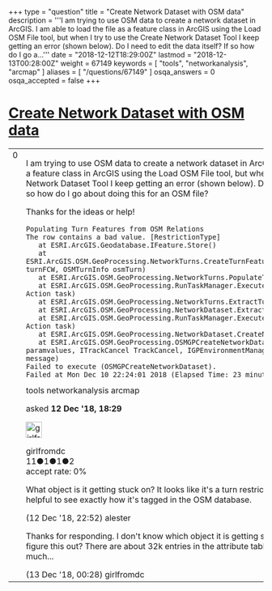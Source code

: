 +++
type = "question"
title = "Create Network Dataset with OSM data"
description = '''I am trying to use OSM data to create a network dataset in ArcGIS. I am able to load the file as a feature class in ArcGIS using the Load OSM File tool, but when I try to use the Create Network Dataset Tool I keep getting an error (shown below). Do I need to edit the data itself? If so how do I go a...'''
date = "2018-12-12T18:29:00Z"
lastmod = "2018-12-13T00:28:00Z"
weight = 67149
keywords = [ "tools", "networkanalysis", "arcmap" ]
aliases = [ "/questions/67149" ]
osqa_answers = 0
osqa_accepted = false
+++

<div class="headNormal">

# [Create Network Dataset with OSM data](/questions/67149/create-network-dataset-with-osm-data)

</div>

<div id="main-body">

<div id="askform">

<table id="question-table" style="width:100%;">
<colgroup>
<col style="width: 50%" />
<col style="width: 50%" />
</colgroup>
<tbody>
<tr>
<td style="width: 30px; vertical-align: top"><div class="vote-buttons">
<span id="post-67149-upvote" class="ajax-command post-vote up" rel="nofollow" title="I like this post (click again to cancel)"> </span>
<div id="post-67149-score" class="post-score" title="current number of votes">
0
</div>
<span id="post-67149-downvote" class="ajax-command post-vote down" rel="nofollow" title="I dont like this post (click again to cancel)"> </span> <span id="favorite-mark" class="ajax-command favorite-mark" rel="nofollow" title="mark/unmark this question as favorite (click again to cancel)"> </span>
<div id="favorite-count" class="favorite-count">
&#10;</div>
</div></td>
<td><div id="item-right">
<div class="question-body">
<p>I am trying to use OSM data to create a network dataset in ArcGIS. I am able to load the file as a feature class in ArcGIS using the Load OSM File tool, but when I try to use the Create Network Dataset Tool I keep getting an error (shown below). Do I need to edit the data itself? If so how do I go about doing this for an OSM file?</p>
<p>Thanks for the ideas or help!</p>
<pre><code>Populating Turn Features from OSM Relations
The row contains a bad value. [RestrictionType]
   at ESRI.ArcGIS.Geodatabase.IFeature.Store()
   at ESRI.ArcGIS.OSM.GeoProcessing.NetworkTurns.CreateTurnFeature_NO(TurnFeatureClassWrapper turnFCW, OSMTurnInfo osmTurn)
   at ESRI.ArcGIS.OSM.GeoProcessing.NetworkTurns.PopulateTurnsFromRelations()
   at ESRI.ArcGIS.OSM.GeoProcessing.RunTaskManager.ExecuteTask(String messageName, Action task)
   at ESRI.ArcGIS.OSM.GeoProcessing.NetworkTurns.ExtractTurnRestrictions()
   at ESRI.ArcGIS.OSM.GeoProcessing.NetworkDataset.ExtractTurnRestrictions()
   at ESRI.ArcGIS.OSM.GeoProcessing.RunTaskManager.ExecuteTask(String messageName, Action task)
   at ESRI.ArcGIS.OSM.GeoProcessing.NetworkDataset.CreateNetworkDataset()
   at ESRI.ArcGIS.OSM.GeoProcessing.OSMGPCreateNetworkDataset.Execute(IArray paramvalues, ITrackCancel TrackCancel, IGPEnvironmentManager envMgr, IGPMessages message)
Failed to execute (OSMGPCreateNetworkDataset).
Failed at Mon Dec 10 22:24:01 2018 (Elapsed Time: 23 minutes 42 seconds)</code></pre>
</div>
<div id="question-tags" class="tags-container tags">
<span class="post-tag tag-link-tools" rel="tag" title="see questions tagged &#39;tools&#39;">tools</span> <span class="post-tag tag-link-networkanalysis" rel="tag" title="see questions tagged &#39;networkanalysis&#39;">networkanalysis</span> <span class="post-tag tag-link-arcmap" rel="tag" title="see questions tagged &#39;arcmap&#39;">arcmap</span>
</div>
<div id="question-controls" class="post-controls">
&#10;</div>
<div class="post-update-info-container">
<div class="post-update-info post-update-info-user">
<p>asked <strong>12 Dec '18, 18:29</strong></p>
<img src="https://secure.gravatar.com/avatar/af45d14681e42f217775b7fba91b0264?s=32&amp;d=identicon&amp;r=g" class="gravatar" width="32" height="32" alt="girlfromdc&#39;s gravatar image" />
<p><span>girlfromdc</span><br />
<span class="score" title="11 reputation points">11</span><span title="1 badges"><span class="badge1">●</span><span class="badgecount">1</span></span><span title="1 badges"><span class="silver">●</span><span class="badgecount">1</span></span><span title="2 badges"><span class="bronze">●</span><span class="badgecount">2</span></span><br />
<span class="accept_rate" title="Rate of the user&#39;s accepted answers">accept rate:</span> <span title="girlfromdc has no accepted answers">0%</span></p>
</div>
</div>
<div id="comments-container-67149" class="comments-container">
<span id="67151"></span>
<div id="comment-67151" class="comment">
<div id="post-67151-score" class="comment-score">
&#10;</div>
<div class="comment-text">
<p>What object is it getting stuck on? It looks like it's a turn restriction relation, but it would be helpful to see exactly how it's tagged in the OSM database.</p>
</div>
<div id="comment-67151-info" class="comment-info">
<span class="comment-age">(12 Dec '18, 22:52)</span> <span class="comment-user userinfo">alester</span>
</div>
</div>
<span id="67152"></span>
<div id="comment-67152" class="comment">
<div id="post-67152-score" class="comment-score">
&#10;</div>
<div class="comment-text">
<p>Thanks for responding. I don't know which object it is getting stuck on. Is there a way I could figure this out? There are about 32k entries in the attribute table so I can't look through it too much...</p>
</div>
<div id="comment-67152-info" class="comment-info">
<span class="comment-age">(13 Dec '18, 00:28)</span> <span class="comment-user userinfo">girlfromdc</span>
</div>
</div>
</div>
<div id="comment-tools-67149" class="comment-tools">
&#10;</div>
<div class="clear">
&#10;</div>
<div id="comment-67149-form-container" class="comment-form-container">
&#10;</div>
<div class="clear">
&#10;</div>
</div></td>
</tr>
</tbody>
</table>

</div>

</div>

